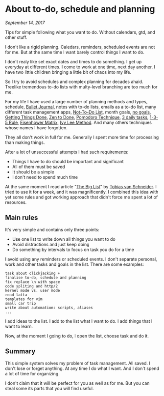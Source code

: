 # About to-do, schedule and planning

_September 14, 2017_

Tips for simple following what you want to do. Without calendars, gtd, and other stuff.

I don't like a rigid planning. Caledars, reminders, scheduled events are not for me. But at the same time I want barely control things I want to do.

I don't realy like set exact dates and times to do something. I get up everyday at different times. I come to work at one time, next day another. I have two little children bringing a little bit of chaos into my life.

So I try to avoid schedules and complex planning for decades ahaid. Treelike tremendous to-do lists with multy-level branching are too much for me.

For my life I have used a large number of planning methods and types, schedule, [Bullet Journal](http://bulletjournal.com), notes with to-do lists, emails as a to-do list, many different task management apps, [Not-To-Do List](https://tim.blog/2007/08/16/the-not-to-do-list-9-habits-to-stop-now/),
month goals, [no goals](http://www.theminimalists.com/no-goals/), [Getting Things Done](https://en.wikipedia.org/wiki/Getting_Things_Done), [Zen to Done](https://zenhabits.net/zen-to-done-ztd-the-ultimate-simple-productivity-system/), [Pomodoro Technique](https://en.wikipedia.org/wiki/Pomodoro_Technique), [3 daily tasks](https://soverve.com/how-choosing-three-daily-tasks-can-increase-productivity/), [1-3-5 Rule](https://www.fastcompany.com/3007885/1-3-5-rule-more-doable-do-lists), [Eisenhower Matrix](http://www.artofmanliness.com/2013/10/23/eisenhower-decision-matrix/), [Ivy Lee Method](http://www.huffingtonpost.com/james-clear/the-ivy-lee-method-the-da_b_10257938.html). And many others techniques whose names I have forgotten.

They all don't work in full for me. Generally I spent more time for processing than making things.

After a lot of unsuccessful attempts I had such requirements:

* Things I have to do should be important and significant
* All of them must be saved
* It should be a simple
* I don't need to spend much time

At the same moment I read article "[The Big List](https://medium.com/desk-of-van-schneider/the-big-list-59479fc0cbcd)" by [Tobias van Schneider](https://twitter.com/vanschneider). I tried to use it for a week, and it was magnificently. I combined this idea with yet some rules and got working approach that didn't force me spent a lot of resources.

## Main rules

It's very simple and contains only three points:

* Use one list to write down all things you want to do
* Avoid distractions and just keep doing
* Do something by intervals to focus on task you do for a time

I avoid using any reminders or scheduled events. I don't separate personal, work and other tasks and goals in the list. There are some examples:

```raw
task about clickjacking +
finalise to-do, schedule and planning
fix replace \n with space
code spliting and http/2
kernel mode vs. user mode
read latta
templates for vim
small car trip
write about automation: scripts, aliases
...
```

I add ideas to the list. I add to the list what I want to do. I add things that I want to learn.

Now, at the moment I going to do, I open the list, choose task and do it.

## Summary

This simple system solves my problem of task management. All saved. I don't lose or forget anything. At any time I do what I want. And I don't spend a lot of time for organizing.

I don't claim that it will be perfect for you as well as for me. But you can steal some its parts that you will find useful.
